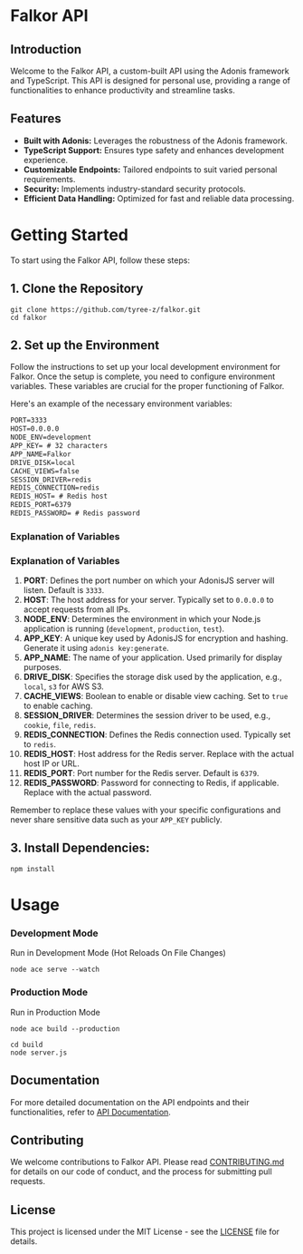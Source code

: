 # Falkor API

## Introduction

Welcome to the Falkor API, a custom-built API using the Adonis framework and TypeScript. This API is designed for personal use, providing a range of functionalities to enhance productivity and streamline tasks.

## Features

- **Built with Adonis:** Leverages the robustness of the Adonis framework.
- **TypeScript Support:** Ensures type safety and enhances development experience.
- **Customizable Endpoints:** Tailored endpoints to suit varied personal requirements.
- **Security:** Implements industry-standard security protocols.
- **Efficient Data Handling:** Optimized for fast and reliable data processing.

# Getting Started

To start using the Falkor API, follow these steps:

## 1. Clone the Repository

```
git clone https://github.com/tyree-z/falkor.git
cd falkor
```

## 2. Set up the Environment

Follow the instructions to set up your local development environment for Falkor. Once the setup is complete, you need to configure environment variables. These variables are crucial for the proper functioning of Falkor.

Here's an example of the necessary environment variables:

```markdown
PORT=3333
HOST=0.0.0.0
NODE_ENV=development
APP_KEY= # 32 characters
APP_NAME=Falkor
DRIVE_DISK=local
CACHE_VIEWS=false
SESSION_DRIVER=redis
REDIS_CONNECTION=redis
REDIS_HOST= # Redis host
REDIS_PORT=6379
REDIS_PASSWORD= # Redis password
```

### Explanation of Variables

### Explanation of Variables

1. **PORT**: Defines the port number on which your AdonisJS server will listen. Default is `3333`.
2. **HOST**: The host address for your server. Typically set to `0.0.0.0` to accept requests from all IPs.
3. **NODE_ENV**: Determines the environment in which your Node.js application is running (`development`, `production`, `test`).
4. **APP_KEY**: A unique key used by AdonisJS for encryption and hashing. Generate it using `adonis key:generate`.
5. **APP_NAME**: The name of your application. Used primarily for display purposes.
6. **DRIVE_DISK**: Specifies the storage disk used by the application, e.g., `local`, `s3` for AWS S3.
7. **CACHE_VIEWS**: Boolean to enable or disable view caching. Set to `true` to enable caching.
8. **SESSION_DRIVER**: Determines the session driver to be used, e.g., `cookie`, `file`, `redis`.
9. **REDIS_CONNECTION**: Defines the Redis connection used. Typically set to `redis`.
10. **REDIS_HOST**: Host address for the Redis server. Replace with the actual host IP or URL.
11. **REDIS_PORT**: Port number for the Redis server. Default is `6379`.
12. **REDIS_PASSWORD**: Password for connecting to Redis, if applicable. Replace with the actual password.

Remember to replace these values with your specific configurations and never share sensitive data such as your `APP_KEY` publicly.

## 3. Install Dependencies:

```
npm install
```

# Usage

### Development Mode

Run in Development Mode (Hot Reloads On File Changes)

```
node ace serve --watch
```

### Production Mode

Run in Production Mode

```
node ace build --production

cd build
node server.js
```

## Documentation

For more detailed documentation on the API endpoints and their functionalities, refer to [API Documentation](#).

## Contributing

We welcome contributions to Falkor API. Please read [CONTRIBUTING.md](CONTRIBUTING.md) for details on our code of conduct, and the process for submitting pull requests.

## License

This project is licensed under the MIT License - see the [LICENSE](LICENSE) file for details.
